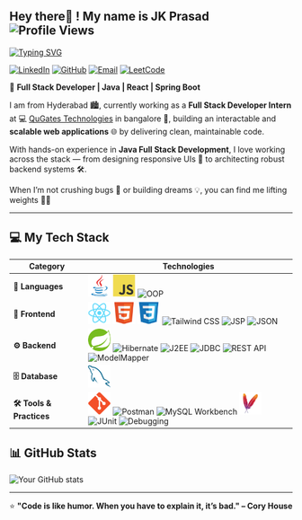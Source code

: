 
## Hey there👋 !  My name is JK Prasad  ![Profile Views](https://komarev.com/ghpvc/?username=JKPrasad01&label=Profile%20Views&color=0e75b6&style=flat)
[![Typing SVG](https://readme-typing-svg.herokuapp.com?size=24&width=600&lines=Hi+👋,+I'm+Jillivari+Kuruva+Prasad;Full+Stack+Developer;Java+%7C+Spring+Boot+%7C+React+JS;Building+Scalable+Web+Applications)](https://git.io/typing-svg)


[![LinkedIn](https://img.shields.io/badge/LinkedIn-blue?logo=linkedin&logoColor=white)](https://linkedin.com/in/jk-prasad)
[![GitHub](https://img.shields.io/badge/GitHub-black?logo=github&logoColor=white)](https://github.com/JKPrasad01)
[![Email](https://img.shields.io/badge/Email-D14836?logo=gmail&logoColor=white)](mailto:prasadjk2241@gmail.com)
[![LeetCode](https://img.shields.io/badge/LeetCode-orange?logo=leetcode&logoColor=white)](https://leetcode.com/JK_PRASAD/)




🚀 **Full Stack Developer | Java | React | Spring Boot**  

I am from Hyderabad 🏙️, currently working as a **Full Stack Developer Intern** at 💻  [QuGates Technologies](https://qugates.com/qugates/q/) in bangalore 📍, building an interactable and **scalable web applications** 🌐 by delivering clean, maintainable code.  

With hands-on experience in **Java Full Stack Development**, I love working across the stack — from designing responsive UIs 🎨 to architecting robust backend systems 🛠️.  

When I’m not crushing bugs 🐞 or building dreams 💡, you can find me lifting weights 🏋️‍♂️

---

## 💻 My Tech Stack  

| **Category**     | **Technologies** |
|------------------|------------------|
| **📝 Languages** | <img src="https://raw.githubusercontent.com/devicons/devicon/master/icons/java/java-original.svg" width="40" title="Java"/> <img src="https://raw.githubusercontent.com/devicons/devicon/master/icons/javascript/javascript-original.svg" width="40" title="JavaScript"/> <img src="https://img.shields.io/badge/OOP-007ACC?style=for-the-badge&logoColor=white" height="28" title="OOP"/> |
| **🎨 Frontend**  | <img src="https://raw.githubusercontent.com/devicons/devicon/master/icons/react/react-original.svg" width="40" title="React"/> <img src="https://raw.githubusercontent.com/devicons/devicon/master/icons/html5/html5-original.svg" width="40" title="HTML5"/> <img src="https://raw.githubusercontent.com/devicons/devicon/master/icons/css3/css3-original.svg" width="40" title="CSS3"/> <img src="https://img.icons8.com/color/48/tailwindcss.png" width="40" title="Tailwind CSS"/> <img src="https://img.icons8.com/color/48/java-coffee-cup-logo.png" width="40" title="JSP"/> <img src="https://img.icons8.com/color/48/json--v1.png" width="40" title="JSON"/> |
| **⚙️ Backend**   | <img src="https://raw.githubusercontent.com/devicons/devicon/master/icons/spring/spring-original.svg" width="40" title="Spring Boot"/> <img src="https://upload.wikimedia.org/wikipedia/commons/2/22/Hibernate_logo_a.png" width="80" title="Hibernate"/> <img src="https://img.icons8.com/color/48/java-coffee-cup-logo.png" width="40" title="J2EE"/> <img src="https://img.icons8.com/ios-filled/50/000000/data.png" width="40" title="JDBC"/> <img src="https://img.icons8.com/color/48/api-settings.png" width="40" title="REST API"/> <img src="https://img.shields.io/badge/ModelMapper-7952B3?style=for-the-badge&logoColor=white" height="28" title="ModelMapper"/> |
| **🗄 Database**  | <img src="https://raw.githubusercontent.com/devicons/devicon/master/icons/mysql/mysql-original.svg" width="40" title="MySQL"/> |
| **🛠 Tools & Practices** | <img src="https://raw.githubusercontent.com/devicons/devicon/master/icons/git/git-original.svg" width="40" title="Git"/> <img src="https://www.vectorlogo.zone/logos/getpostman/getpostman-icon.svg" width="40" title="Postman"/> <img src="https://img.icons8.com/fluency/48/mysql-logo.png" width="40" title="MySQL Workbench"/> <img src="https://raw.githubusercontent.com/devicons/devicon/master/icons/maven/maven-original.svg" width="40" title="Maven"/> <img src="https://img.icons8.com/color/48/test-tube.png" width="40" title="JUnit"/> <img src="https://img.shields.io/badge/Debugging-FF6F00?style=for-the-badge&logoColor=white" height="28" title="Debugging"/> |

## 📊 GitHub Stats

![Your GitHub stats](https://github-readme-stats.vercel.app/api?username=JKPrasad01&show_icons=true&theme=tokyonight)






---

⭐ **"Code is like humor. When you have to explain it, it’s bad." – Cory House**



<!--
**JKPrasad01/JKPrasad01** is a ✨ _special_ ✨ repository because its `README.md` (this file) appears on your GitHub profile.

Here are some ideas to get you started:

- 🔭 I’m currently working on ...
- 🌱 I’m currently learning ...
- 👯 I’m looking to collaborate on ...
- 🤔 I’m looking for help with ...
- 💬 Ask me about ...
- 📫 How to reach me: ...
- 😄 Pronouns: ...
- ⚡ Fun fact: ...
-->
